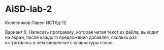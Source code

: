# AiSD-lab-2
Колесников Павел ИСТбд-12

Вариант 9.
Написать программу, которая читая текст  из файла, выводит на экран, после каждого предложения добавляя, сколько раз встретилось в нем введенное с клавиатуры слово.

